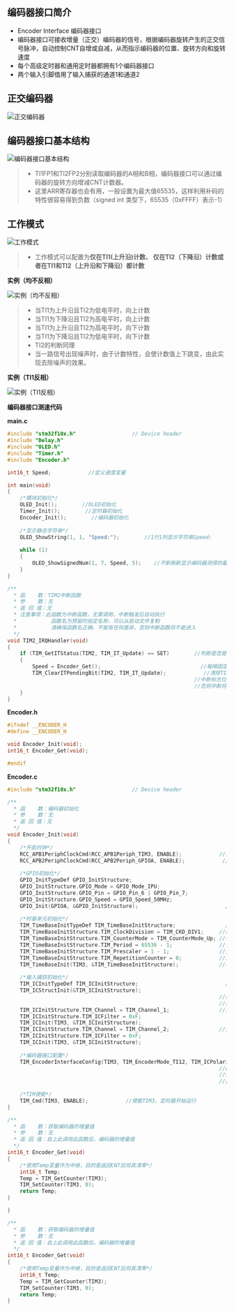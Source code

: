## 编码器接口简介

- Encoder Interface 编码器接口
- 编码器接口可接收增量（正交）编码器的信号，根据编码器旋转产生的正交信号脉冲，自动控制CNT自增或自减，从而指示编码器的位置、旋转方向和旋转速度
- 每个高级定时器和通用定时器都拥有1个编码器接口
- 两个输入引脚借用了输入捕获的通道1和通道2

## 正交编码器

![正交编码器](./images/4.4-1正交编码器.png)

## 编码器接口基本结构

![编码器接口基本结构](./images/4.4-2编码器接口基本结构.png)

>- TI1FP1和TI2FP2分别读取编码器的A相和B相，编码器接口可以通过编码器的旋转方向增减CNT计数器。
>- 这里ARR寄存器也会有用，一般设置为最大值65535，这样利用补码的特性很容易得到负数（signed int 类型下，65535（0xFFFF）表示-1）

## 工作模式

![工作模式](./images/4.4-3工作模式.png)

>- 工作模式可以配置为**仅在TI1(上升沿)计数、 仅在TI2（下降沿）计数或者在TI1和TI2（上升沿和下降沿）都计数**

**实例（均不反相）**

![实例（均不反相）](./images/4.4-4实例1.png)

>- 当TI1为上升沿且TI2为低电平时，向上计数
>- 当TI1为下降沿且TI2为高电平时，向上计数
>- 当TI1为上升沿且TI2为高电平时，向下计数
>- 当TI1为下降沿且TI2为低电平时，向下计数
>- TI2的判断同理
>- 当一路信号出现噪声时，由于计数特性，会使计数值上下跳变，由此实现去除噪声的效果。

**实例（TI1反相）**

![实例（TI1反相）](./images/4.4-5实例2.png)

**编码器接口测速代码**

**main.c**
```cpp
#include "stm32f10x.h"                  // Device header
#include "Delay.h"
#include "OLED.h"
#include "Timer.h"
#include "Encoder.h"

int16_t Speed;            //定义速度变量

int main(void)
{
    /*模块初始化*/
    OLED_Init();        //OLED初始化
    Timer_Init();        //定时器初始化
    Encoder_Init();        //编码器初始化
    
    /*显示静态字符串*/
    OLED_ShowString(1, 1, "Speed:");        //1行1列显示字符串Speed:
    
    while (1)
    {
        OLED_ShowSignedNum(1, 7, Speed, 5);    //不断刷新显示编码器测得的最新速度
    }
}

/**
  * 函    数：TIM2中断函数
  * 参    数：无
  * 返 回 值：无
  * 注意事项：此函数为中断函数，无需调用，中断触发后自动执行
  *           函数名为预留的指定名称，可以从启动文件复制
  *           请确保函数名正确，不能有任何差异，否则中断函数将不能进入
  */
void TIM2_IRQHandler(void)
{
    if (TIM_GetITStatus(TIM2, TIM_IT_Update) == SET)        //判断是否是TIM2的更新事件触发的中断
    {
        Speed = Encoder_Get();                                //每隔固定时间段读取一次编码器计数增量值，即为速度值
        TIM_ClearITPendingBit(TIM2, TIM_IT_Update);            //清除TIM2更新事件的中断标志位
                                                            //中断标志位必须清除
                                                            //否则中断将连续不断地触发，导致主程序卡死
    }
}

```

**Encoder.h**

```cpp
#ifndef __ENCODER_H
#define __ENCODER_H

void Encoder_Init(void);
int16_t Encoder_Get(void);

#endif

```

**Encoder.c**

```cpp
#include "stm32f10x.h"                  // Device header

/**
  * 函    数：编码器初始化
  * 参    数：无
  * 返 回 值：无
  */
void Encoder_Init(void)
{
    /*开启时钟*/
    RCC_APB1PeriphClockCmd(RCC_APB1Periph_TIM3, ENABLE);            //开启TIM3的时钟
    RCC_APB2PeriphClockCmd(RCC_APB2Periph_GPIOA, ENABLE);            //开启GPIOA的时钟
    
    /*GPIO初始化*/
    GPIO_InitTypeDef GPIO_InitStructure;
    GPIO_InitStructure.GPIO_Mode = GPIO_Mode_IPU;
    GPIO_InitStructure.GPIO_Pin = GPIO_Pin_6 | GPIO_Pin_7;
    GPIO_InitStructure.GPIO_Speed = GPIO_Speed_50MHz;
    GPIO_Init(GPIOA, &GPIO_InitStructure);                            //将PA6和PA7引脚初始化为上拉输入
    
    /*时基单元初始化*/
    TIM_TimeBaseInitTypeDef TIM_TimeBaseInitStructure;                //定义结构体变量
    TIM_TimeBaseInitStructure.TIM_ClockDivision = TIM_CKD_DIV1;     //时钟分频，选择不分频，此参数用于配置滤波器时钟，不影响时基单元功能
    TIM_TimeBaseInitStructure.TIM_CounterMode = TIM_CounterMode_Up; //计数器模式，选择向上计数
    TIM_TimeBaseInitStructure.TIM_Period = 65536 - 1;               //计数周期，即ARR的值
    TIM_TimeBaseInitStructure.TIM_Prescaler = 1 - 1;                //预分频器，即PSC的值
    TIM_TimeBaseInitStructure.TIM_RepetitionCounter = 0;            //重复计数器，高级定时器才会用到
    TIM_TimeBaseInit(TIM3, &TIM_TimeBaseInitStructure);             //将结构体变量交给TIM_TimeBaseInit，配置TIM3的时基单元
    
    /*输入捕获初始化*/
    TIM_ICInitTypeDef TIM_ICInitStructure;                            //定义结构体变量
    TIM_ICStructInit(&TIM_ICInitStructure);                            //结构体初始化，若结构体没有完整赋值
                                                                    //则最好执行此函数，给结构体所有成员都赋一个默认值
                                                                    //避免结构体初值不确定的问题
    TIM_ICInitStructure.TIM_Channel = TIM_Channel_1;                //选择配置定时器通道1
    TIM_ICInitStructure.TIM_ICFilter = 0xF;                            //输入滤波器参数，可以过滤信号抖动
    TIM_ICInit(TIM3, &TIM_ICInitStructure);                            //将结构体变量交给TIM_ICInit，配置TIM3的输入捕获通道
    TIM_ICInitStructure.TIM_Channel = TIM_Channel_2;                //选择配置定时器通道2
    TIM_ICInitStructure.TIM_ICFilter = 0xF;                            //输入滤波器参数，可以过滤信号抖动
    TIM_ICInit(TIM3, &TIM_ICInitStructure);                            //将结构体变量交给TIM_ICInit，配置TIM3的输入捕获通道
    
    /*编码器接口配置*/
    TIM_EncoderInterfaceConfig(TIM3, TIM_EncoderMode_TI12, TIM_ICPolarity_Rising, TIM_ICPolarity_Rising);
                                                                    //配置编码器模式以及两个输入通道是否反相
                                                                    //注意此时参数的Rising和Falling已经不代表上升沿和下降沿了，而是代表是否反相
                                                                    //此函数必须在输入捕获初始化之后进行，否则输入捕获的配置会覆盖此函数的部分配置
    
    /*TIM使能*/
    TIM_Cmd(TIM3, ENABLE);            //使能TIM3，定时器开始运行
}

/**
  * 函    数：获取编码器的增量值
  * 参    数：无
  * 返 回 值：自上此调用此函数后，编码器的增量值
  */
int16_t Encoder_Get(void)
{
    /*使用Temp变量作为中继，目的是返回CNT后将其清零*/
    int16_t Temp;
    Temp = TIM_GetCounter(TIM3);
    TIM_SetCounter(TIM3, 0);
    return Temp;
}

}

/**
  * 函    数：获取编码器的增量值
  * 参    数：无
  * 返 回 值：自上此调用此函数后，编码器的增量值
  */
int16_t Encoder_Get(void)
{
	/*使用Temp变量作为中继，目的是返回CNT后将其清零*/
	int16_t Temp;
	Temp = TIM_GetCounter(TIM3);
	TIM_SetCounter(TIM3, 0);
	return Temp;
}

```